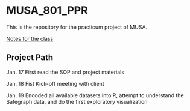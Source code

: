# MUSA_801_PPR
This is the repository for the practicum project of MUSA.

[Notes for the class](notes.md)

## Project Path
Jan. 17 First read the SOP and project materials

Jan. 18 Fist Kick-off meeting with client

Jan. 19 Encoded all available datasets into R, attempt to understand the Safegraph data, and do the first exploratory visualization
